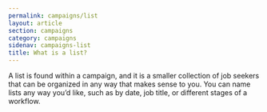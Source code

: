 ```yaml
---
permalink: campaigns/list
layout: article
section: campaigns
category: campaigns
sidenav: campaigns-list
title: What is a list?
---
```


A list is found within a campaign, and it is a smaller collection of job seekers that can be organized in any way that makes sense to you. You can name lists any way you’d like, such as by date, job title, or different stages of a workflow.
